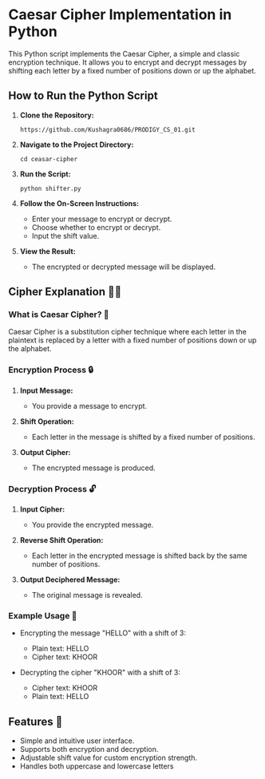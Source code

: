 # Caesar Cipher Implementation in Python

This Python script implements the Caesar Cipher, a simple and classic encryption technique. It allows you to encrypt and decrypt messages by shifting each letter by a fixed number of positions down or up the alphabet.

## How to Run the Python Script

1. **Clone the Repository:**
   ```
   https://github.com/Kushagra0686/PRODIGY_CS_01.git
   ```

2. **Navigate to the Project Directory:**
   ```
   cd ceasar-cipher
   ```

3. **Run the Script:**
   ```
   python shifter.py
   ```

4. **Follow the On-Screen Instructions:**  
   - Enter your message to encrypt or decrypt.
   - Choose whether to encrypt or decrypt.
   - Input the shift value.

5. **View the Result:**
   - The encrypted or decrypted message will be displayed.

## Cipher Explanation 🕵️‍♂️

### What is Caesar Cipher? 🔑
Caesar Cipher is a substitution cipher technique where each letter in the plaintext is replaced by a letter with a fixed number of positions down or up the alphabet.

### Encryption Process 🔒
1. **Input Message:**  
   - You provide a message to encrypt.
  
2. **Shift Operation:**  
   - Each letter in the message is shifted by a fixed number of positions.
  
3. **Output Cipher:**  
   - The encrypted message is produced.

### Decryption Process 🔓
1. **Input Cipher:**  
   - You provide the encrypted message.
  
2. **Reverse Shift Operation:**  
   - Each letter in the encrypted message is shifted back by the same number of positions.
  
3. **Output Deciphered Message:**  
   - The original message is revealed.

### Example Usage 📝
- Encrypting the message "HELLO" with a shift of 3:  
  - Plain text: HELLO  
  - Cipher text: KHOOR
  
- Decrypting the cipher "KHOOR" with a shift of 3:  
  - Cipher text: KHOOR  
  - Plain text: HELLO

## Features 🚀
- Simple and intuitive user interface.
- Supports both encryption and decryption.
- Adjustable shift value for custom encryption strength.
- Handles both uppercase and lowercase letters
